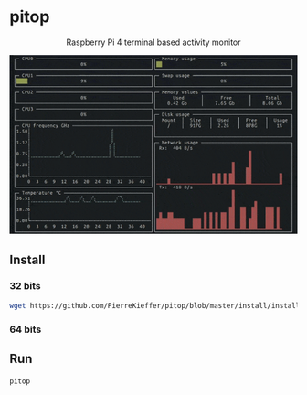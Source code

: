 # pitop 
<div align="center">

Raspberry Pi 4 terminal based activity monitor


<img src="./assets/pitop.gif" />

</div>

## Install 
### 32 bits 
```bash 
wget https://github.com/PierreKieffer/pitop/blob/master/install/install_pitop.sh | chmod +x install_pitop.sh | sudo bash install_pitop.sh  
```
### 64 bits 

## Run 
```bash
pitop
```

